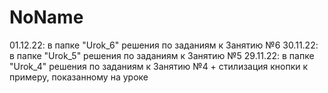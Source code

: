 # NoName
01.12.22: в папке "Urok_6" решения по заданиям к Занятию №6
30.11.22: в папке "Urok_5" решения по заданиям к Занятию №5
29.11.22: в папке "Urok_4" решения по заданиям к Занятию №4 + стилизация кнопки к примеру, показанному на уроке
